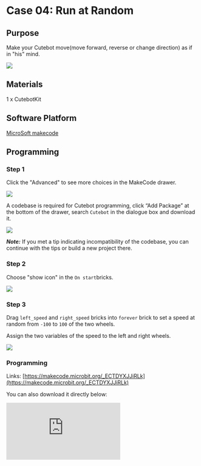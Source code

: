 ﻿# Case 04: Run at Random

## Purpose

Make your Cutebot move(move forward, reverse or change direction) as if in "his" mind.

![](https://wiki-media-ef.oss-cn-hongkong.aliyuncs.com//images/cutebot-case-04-01.png)

## Materials

1 x CutebotKit

## Software Platform

[MicroSoft makecode](https://makecode.microbit.org/#)

## Programming

### Step 1

Click the "Advanced" to see more choices in the MakeCode drawer.

![](https://wiki-media-ef.oss-cn-hongkong.aliyuncs.com//images/cutebot-pk-1.png)

A codebase is required for Cutebot programming, click “Add Package” at the bottom of the drawer, search `Cutebot` in the dialogue box and download it.

![](https://wiki-media-ef.oss-cn-hongkong.aliyuncs.com//images/cutebot-pk-11.png)

***Note:*** If you met a tip indicating incompatibility of the codebase, you can continue with the tips or build a new project there.

### Step 2

Choose "show icon" in the `On start`bricks.

![](https://wiki-media-ef.oss-cn-hongkong.aliyuncs.com//images/case_01_02.png)

### Step 3

Drag `left_speed` and `right_speed` bricks into `forever` brick to set a speed at random from `-100` to `100` of the two wheels.

Assign the two variables of the speed to the left and right wheels.

![](https://wiki-media-ef.oss-cn-hongkong.aliyuncs.com//images/case_04_01.png)


### Programming

Links: [https://makecode.microbit.org/_ECTDYXJJiRLk](https://makecode.microbit.org/_ECTDYXJJiRLk)

You can also download it directly below:

<div
    style={{
        position: 'relative',
        paddingBottom: '60%',
        overflow: 'hidden',
    }}
>
    <iframe
        src="https://makecode.microbit.org/_ECTDYXJJiRLk"
        frameborder="0"
        sandbox="allow-popups allow-forms allow-scripts allow-same-origin"
        style={{
            position: 'absolute',
            width: '100%',
            height: '100%',
        }}
    />
</div>


## Result

The Cutebot moves forward, reverses or changes its direction at random.

![](https://wiki-media-ef.oss-cn-hongkong.aliyuncs.com//images/cutebot-case-04.gif)

## Exploration

## FAQ


## Relevant Files
